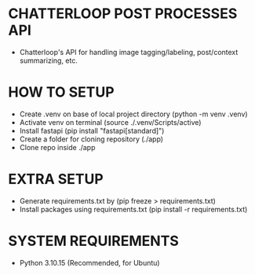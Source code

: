 # CHATTERLOOP POST PROCESSES API

- Chatterloop's API for handling image tagging/labeling, post/context summarizing, etc.

# HOW TO SETUP

- Create .venv on base of local project directory (python -m venv .venv)
- Activate venv on terminal (source ./.venv/Scripts/active)
- Install fastapi (pip install "fastapi[standard]")
- Create a folder for cloning repository (./app)
- Clone repo inside ./app

# EXTRA SETUP

- Generate requirements.txt by (pip freeze > requirements.txt)
- Install packages using requirements.txt (pip install -r requirements.txt)

# SYSTEM REQUIREMENTS

- Python 3.10.15 (Recommended, for Ubuntu)

